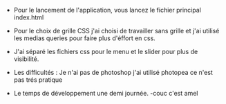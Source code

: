 - Pour le lancement de l'application, vous lancez le fichier principal index.html

- Pour le choix de grille CSS j'ai choisi de travailler sans grille et j'ai utilisé les medias queries pour faire plus d'éffort en css.

- J'ai séparé les fichiers css pour le menu et le slider pour plus de visibilité.

- Les difficultés : Je n'ai pas de photoshop j'ai utilisé photopea ce n'est pas trés pratique

- Le temps de développement une demi journée.
-couc c'est amel

